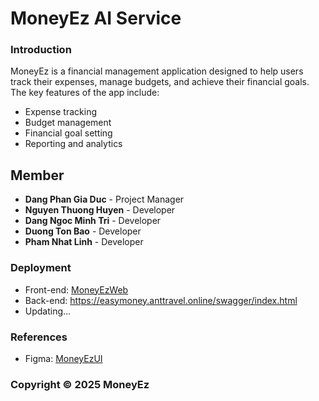 # MoneyEz AI Service

### Introduction
MoneyEz is a financial management application designed to help users track their expenses, manage budgets, and achieve their financial goals. The key features of the app include:
- Expense tracking
- Budget management
- Financial goal setting
- Reporting and analytics

## Member
- **Dang Phan Gia Duc** - Project Manager
- **Nguyen Thuong Huyen** - Developer
- **Dang Ngoc Minh Tri** - Developer
- **Duong Ton Bao** - Developer
- **Pham Nhat Linh** - Developer

### Deployment
- Front-end: [MoneyEzWeb](https://moneyez-fuhcm.github.io/moneyez-web)
- Back-end: https://easymoney.anttravel.online/swagger/index.html
- Updating...

### References
- Figma: [MoneyEzUI](https://www.figma.com/design/DYCEzZZarDpHxpyDQs0EMu/EzMoney-Mobile?node-id=0-1&t=HvsNeTC8tnOigdrz-1)

### Copyright © 2025 MoneyEz